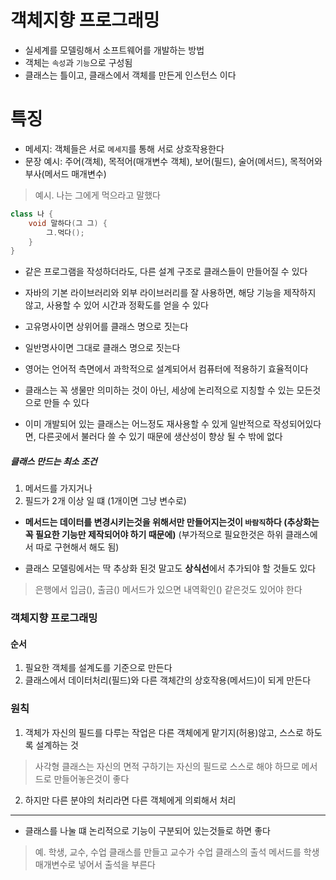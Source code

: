 # 객체지향 프로그래밍
- 실세계를 모델링해서 소프트웨어를 개발하는 방법
- 객체는 `속성`과 `기능`으로 구성됨
- 클래스는 틀이고, 클래스에서 객체를 만든게 인스턴스 이다

# 특징
- 메세지: 객체들은 서로 `메세지`를 통해 서로 상호작용한다
- 문장 예시: 주어(객체), 목적어(매개변수 객체), 보어(필드), 술어(메서드), 목적어와 부사(메서드 매개변수)
> 예시. 나는 그에게 먹으라고 말했다  
```java
class 나 {
    void 말하다(그 그) {
        그.먹다();
    }
}
```
- 같은 프로그램을 작성하더라도, 다른 설계 구조로 클래스들이 만들어질 수 있다
- 자바의 기본 라이브러리와 외부 라이브러리를 잘 사용하면, 해당 기능을 제작하지 않고, 사용할 수 있어 시간과 정확도를 얻을 수 있다

- 고유명사이면 상위어를 클래스 명으로 짓는다
- 일반명사이면 그대로 클래스 명으로 짓는다

- 영어는 언어적 측면에서 과학적으로 설계되어서 컴퓨터에 적용하기 효율적이다

- 클래스는 꼭 생물만 의미하는 것이 아닌, 세상에 논리적으로 지칭할 수 있는 모든것으로 만들 수 있다

- 이미 개발되어 있는 클래스는 어느정도 재사용할 수 있게 일반적으로 작성되어있다면, 다른곳에서 불러다 쓸 수 있기 때문에 생산성이 향상 될 수 밖에 없다

##### 클래스 만드는 최소 조건
1. 메서드를 가지거나
2. 필드가 2개 이상 일 떄 (1개이면 그냥 변수로)


- **메서드는 데이터를 변경시키는것을 위해서만 만들어지는것이 `바람직`하다 (추상화는 꼭 필요한 기능만 제작되어야 하기 때문에)** (부가적으로 필요한것은 하위 클래스에서 따로 구현해서 해도 됨)

- 클래스 모델링에서는 딱 추상화 된것 말고도 **상식선**에서 추가되야 할 것들도 있다
> 은행에서 입금(), 출금() 메서드가 있으면 내역확인() 같은것도 있어야 한다



### 객체지향 프로그래밍
#### 순서
1. 필요한 객체를 설계도를 기준으로 만든다
2. 클래스에서 데이터처리(필드)와 다른 객체간의 상호작용(메서드)이 되게 만든다

### 원칙
1. 객체가 자신의 필드를 다루는 작업은 다른 객체에게 맡기지(허용)않고, 스스로 하도록 설계하는 것
> 사각형 클래스는 자신의 면적 구하기는 자신의 필드로 스스로 해야 하므로 메서드로 만들어놓은것이 좋다
2. 하지만 다른 분야의 처리라면 다른 객체에게 의뢰해서 처리

---


- 클래스를 나눌 떄 논리적으로 기능이 구분되어 있는것들로 하면 좋다
> 예. 학생, 교수, 수업 클래스를 만들고 교수가 수업 클래스의 출석 메서드를 학생 매개변수로 넣어서 출석을 부른다



